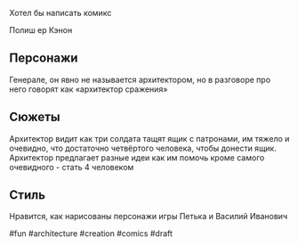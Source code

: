 Хотел бы написать комикс

Полиш ер Кэнон

## Персонажи

Генерале, он явно не называется архитектором, но в разговоре про него говорят как «архитектор сражения»

## Сюжеты

Архитектор видит как три солдата тащят ящик с патронами, им тяжело и очевидно, что достаточно четвёртого человека, чтобы донести ящик. Архитектор предлагает разные идеи как им помочь кроме самого очевидного - стать 4 человеком

## Стиль

Нравится, как нарисованы персонажи игры Петька и Василий Иванович

#fun #architecture #creation #comics
#draft